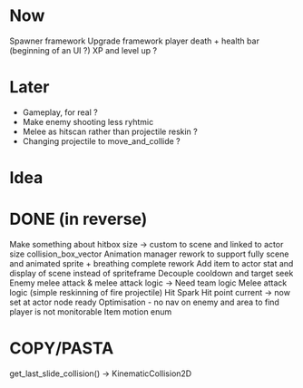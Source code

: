 # Now
Spawner framework 
Upgrade framework
player death + health bar (beginning of an UI ?)
XP and level up ?

# Later
+ Gameplay, for real ?
+ Make enemy shooting less ryhtmic
+ Melee as hitscan rather than projectile reskin ?
+ Changing projectile to move_and_collide ?

# Idea

# DONE (in reverse)
Make something about hitbox size -> custom to scene and linked to actor size collision_box_vector
Animation manager rework to support fully scene and animated sprite + breathing complete rework
Add item to actor stat and display of scene instead of spriteframe
Decouple cooldown and target seek
Enemy melee attack & melee attack logic -> Need team logic
Melee attack logic (simple reskinning of fire projectile)
Hit Spark
Hit point current -> now set at actor node ready
Optimisation - no nav on enemy and area to find player is not monitorable
Item motion enum

# COPY/PASTA
get_last_slide_collision() -> KinematicCollision2D
